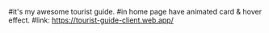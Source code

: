 #it's my awesome tourist guide.
#in home page have animated card & hover effect.
#link: https://tourist-guide-client.web.app/










